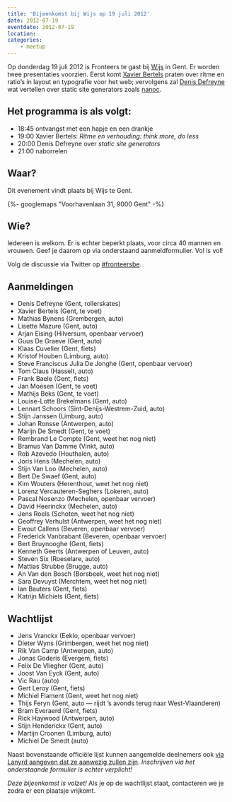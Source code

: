 ```yaml
---
title: 'Bijeenkomst bij Wijs op 19 juli 2012'
date: 2012-07-19
eventdate: 2012-07-19
location:
categories:
    - meetup
---
```


Op donderdag 19 juli 2012 is Fronteers te gast bij [Wijs](http://wijs.be/) in Gent. Er worden twee presentaties voorzien. Eerst komt [Xavier Bertels](https://twitter.com/xavez) praten over ritme en ratio’s in layout en typografie voor het web; vervolgens zal [Denis Defreyne](https://twitter.com/ddfreyne) wat vertellen over static site generators zoals [nanoc](http://nanoc.stoneship.org/).

## Het programma is als volgt:

-   18:45 ontvangst met een hapje en een drankje
-   19:00 Xavier Bertels: _Ritme en verhouding: think more, do less_
-   20:00 Denis Defreyne over _static site generators_
-   21:00 naborrelen

## Waar?

Dit evenement vindt plaats bij Wijs te Gent.

{%- googlemaps "Voorhavenlaan 31, 9000 Gent" -%}

## Wie?

Iedereen is welkom. Er is echter beperkt plaats, voor circa 40 mannen en vrouwen. Geef je daarom op via onderstaand aanmeldformulier. Vol is vol!

Volg de discussie via Twitter op [#fronteersbe](https://twitter.com/search?q=%23fronteersbe).

## Aanmeldingen

-   Denis Defreyne (Gent, rollerskates)
-   Xavier Bertels (Gent, te voet)
-   Mathias Bynens (Grembergen, auto)
-   Lisette Mazure (Gent, auto)
-   Arjan Eising (Hilversum, openbaar vervoer)
-   Guus De Graeve (Gent, auto)
-   Klaas Cuvelier (Gent, fiets)
-   Kristof Houben (Limburg, auto)
-   Steve Franciscus Julia De Jonghe (Gent, openbaar vervoer)
-   Tom Claus (Hasselt, auto)
-   Frank Baele (Gent, fiets)
-   Jan Moesen (Gent, te voet)
-   Mathijs Beks (Gent, te voet)
-   Louise-Lotte Brekelmans (Gent, auto)
-   Lennart Schoors (Sint-Denijs-Westrem-Zuid, auto)
-   Stijn Janssen (Limburg, auto)
-   Johan Ronsse (Antwerpen, auto)
-   Marijn De Smedt (Gent, te voet)
-   Rembrand Le Compte (Gent, weet het nog niet)
-   Bramus Van Damme (Vinkt, auto)
-   Rob Azevedo (Houthalen, auto)
-   Joris Hens (Mechelen, auto)
-   Stijn Van Loo (Mechelen, auto)
-   Bert De Swaef (Gent, auto)
-   Kim Wouters (Herenthout, weet het nog niet)
-   Lorenz Vercauteren-Seghers (Lokeren, auto)
-   Pascal Nosenzo (Mechelen, openbaar vervoer)
-   David Heerinckx (Mechelen, auto)
-   Jens Roels (Schoten, weet het nog niet)
-   Geoffrey Verhulst (Antwerpen, weet het nog niet)
-   Ewout Callens (Beveren, openbaar vervoer)
-   Frederick Vanbrabant (Beveren, openbaar vervoer)
-   Bert Bruynooghe (Gent, fiets)
-   Kenneth Geerts (Antwerpen of Leuven, auto)
-   Steven Six (Roeselare, auto)
-   Mattias Strubbe (Brugge, auto)
-   An Van den Bosch (Borsbeek, weet het nog niet)
-   Sara Devuyst (Merchtem, weet het nog niet)
-   Ian Bauters (Gent, fiets)
-   Katrijn Michiels (Gent, fiets)

## Wachtlijst

-   Jens Vranckx (Eeklo, openbaar vervoer)
-   Dieter Wyns (Grimbergen, weet het nog niet)
-   Rik Van Camp (Antwerpen, auto)
-   Jonas Goderis (Evergem, fiets)
-   Felix De Vliegher (Gent, auto)
-   Joost Van Eyck (Gent, auto)
-   Vic Rau (auto)
-   Gert Leroy (Gent, fiets)
-   Michiel Flament (Gent, weet het nog niet)
-   Thijs Feryn (Gent, auto — rijdt ’s avonds terug naar West-Vlaanderen)
-   Bram Everaerd (Gent, fiets)
-   Rick Haywood (Antwerpen, auto)
-   Stijn Henderickx (Gent, auto)
-   Martijn Croonen (Limburg, auto)
-   Michiel De Smedt (auto)

Naast bovenstaande officiële lijst kunnen aangemelde deelnemers ook [via Lanyrd aangeven dat ze aanwezig zullen zijn](https://web.archive.org/web/20171002053735/http://lanyrd.com/2012/fronteersbe-wijs/). _Inschrijven via het onderstaande formulier is echter verplicht!_

_Deze bijeenkomst is volzet!_ Als je op de wachtlijst staat, contacteren we je zodra er een plaatsje vrijkomt.
